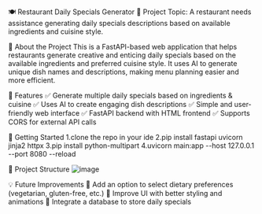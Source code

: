 🍽️ Restaurant Daily Specials Generator
📌 Project Topic:
A restaurant needs assistance generating daily specials descriptions based on available ingredients and cuisine style.

📖 About the Project
This is a FastAPI-based web application that helps restaurants generate creative and enticing daily specials based on the available ingredients and preferred cuisine style. It uses AI to generate unique dish names and descriptions, making menu planning easier and more efficient.

🔹 Features
✅ Generate multiple daily specials based on ingredients & cuisine
✅ Uses AI to create engaging dish descriptions
✅ Simple and user-friendly web interface
✅ FastAPI backend with HTML frontend
✅ Supports CORS for external API calls

🚀 Getting Started
1.clone the repo in your ide
2.pip install fastapi uvicorn jinja2 httpx
3.pip install python-multipart
4.uvicorn main:app --host 127.0.0.1 --port 8080 --reload

📂 Project Structure
![image](https://github.com/user-attachments/assets/0ccf9462-c6b9-4d08-9c4d-2aaaf8d09d9c)

💡 Future Improvements
🔹 Add an option to select dietary preferences (vegetarian, gluten-free, etc.)
🔹 Improve UI with better styling and animations
🔹 Integrate a database to store daily specials
